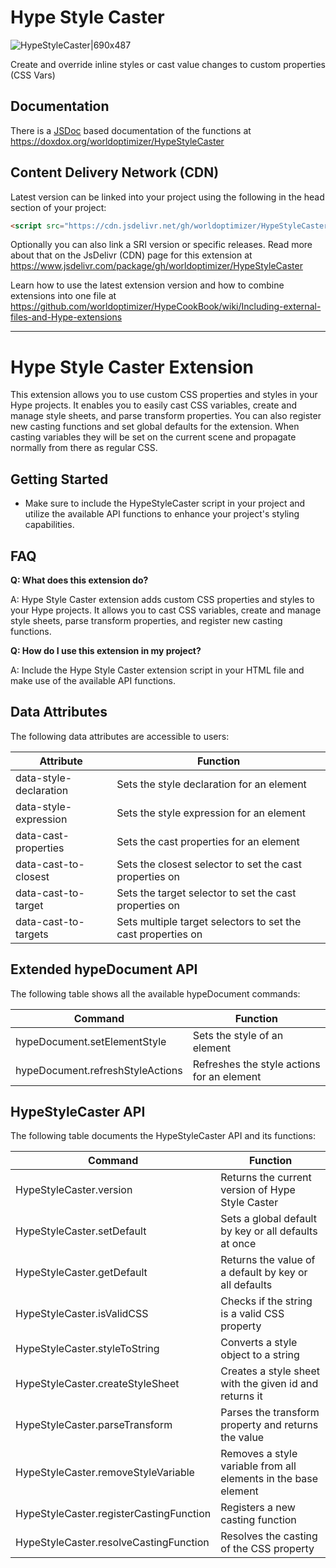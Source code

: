 # Hype Style Caster

![HypeStyleCaster|690x487](https://playground.maxziebell.de/Hype/StyleCaster/HypeStyleCaster.jpg)

Create and override inline styles or cast value changes to custom properties (CSS Vars)

## Documentation

There is a [JSDoc](https://en.wikipedia.org/wiki/JSDoc) based documentation of the functions at https://doxdox.org/worldoptimizer/HypeStyleCaster

Content Delivery Network (CDN)
--

Latest version can be linked into your project using the following in the head section of your project:

```html
<script src="https://cdn.jsdelivr.net/gh/worldoptimizer/HypeStyleCaster/HypeStyleCaster.min.js"></script>
```
Optionally you can also link a SRI version or specific releases. 
Read more about that on the JsDelivr (CDN) page for this extension at https://www.jsdelivr.com/package/gh/worldoptimizer/HypeStyleCaster

Learn how to use the latest extension version and how to combine extensions into one file at
https://github.com/worldoptimizer/HypeCookBook/wiki/Including-external-files-and-Hype-extensions

---
# Hype Style Caster Extension

This extension allows you to use custom CSS properties and styles in your Hype projects. It enables you to easily cast CSS variables, create and manage style sheets, and parse transform properties. You can also register new casting functions and set global defaults for the extension. When casting variables they will be set on the current scene and propagate normally from there as regular CSS. 

## Getting Started

* Make sure to include the HypeStyleCaster script in your project and utilize the available API functions to enhance your project's styling capabilities.

## FAQ

**Q: What does this extension do?**

A: Hype Style Caster extension adds custom CSS properties and styles to your Hype projects. It allows you to cast CSS variables, create and manage style sheets, parse transform properties, and register new casting functions.

**Q: How do I use this extension in my project?**

A: Include the Hype Style Caster extension script in your HTML file and make use of the available API functions.

## Data Attributes

The following data attributes are accessible to users:

| Attribute               | Function                                                  |
| ----------------------- | --------------------------------------------------------- |
| data-style-declaration  | Sets the style declaration for an element                 |
| data-style-expression   | Sets the style expression for an element                  |
| data-cast-properties    | Sets the cast properties for an element                   |
| data-cast-to-closest    | Sets the closest selector to set the cast properties on   |
| data-cast-to-target     | Sets the target selector to set the cast properties on    |
| data-cast-to-targets    | Sets multiple target selectors to set the cast properties on |

## Extended hypeDocument API

The following table shows all the available hypeDocument commands:

| Command                  | Function                                                  |
| ------------------------ | --------------------------------------------------------- |
| hypeDocument.setElementStyle          | Sets the style of an element                              |
| hypeDocument.refreshStyleActions      | Refreshes the style actions for an element                |

## HypeStyleCaster API

The following table documents the HypeStyleCaster API and its functions:

| Command                             | Function                                                  |
| ----------------------------------- | --------------------------------------------------------- |
| HypeStyleCaster.version            | Returns the current version of Hype Style Caster          |
| HypeStyleCaster.setDefault         | Sets a global default by key or all defaults at once      |
| HypeStyleCaster.getDefault         | Returns the value of a default by key or all defaults     |
| HypeStyleCaster.isValidCSS         | Checks if the string is a valid CSS property              |
| HypeStyleCaster.styleToString      | Converts a style object to a string                        |
| HypeStyleCaster.createStyleSheet   | Creates a style sheet with the given id and returns it    |
| HypeStyleCaster.parseTransform     | Parses the transform property and returns the value       |
| HypeStyleCaster.removeStyleVariable| Removes a style variable from all elements in the base element |
| HypeStyleCaster.registerCastingFunction | Registers a new casting function                      |
| HypeStyleCaster.resolveCastingFunction | Resolves the casting of the CSS property               |
